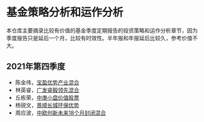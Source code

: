 # 基金策略分析和运作分析
​	本仓库主要摘录比较有价值的基金季度定期报告的投资策略和运作分析章节，因为季度报告只是延后一个月，比较有时效性。半年报和年报延后比较久，参考价值不大。



## 2021年第四季度

- 陈金伟，[宝盈优势产业混合](http://fund.eastmoney.com/001487.html)
- 林英睿，[广发睿毅领先混合](http://fund.eastmoney.com/005233.html)
- 丘栋荣，[中庚小盘价值股票](http://fund.eastmoney.com/007130.html)
- 杨锐文，[景顺长城环保优势](http://fund.eastmoney.com/001975.html)
- 周应波，[中欧创新未来18个月封闭混合](http://fund.eastmoney.com/501208.html)

